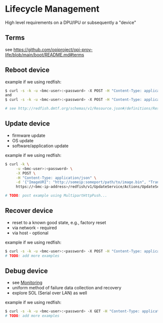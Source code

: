 # Lifecycle Management

High level requirements on a DPU/IPU or subsequently a "device"

## Terms

see <https://github.com/opiproject/opi-prov-life/blob/main/boot/README.md#terms>

## Reboot device

example if we using redfish:

```bash
$ curl -s -k -u <bmc-user>:<password> -X POST -H "Content-Type: application/json" -d '{"ResetType": "ForceRestart"}' https://<bmc-ip-address>/redfish/v1/Managers/<ID>/Actions/Manager.Reset
and
$ curl -s -k -u <bmc-user>:<password> -X POST -H "Content-Type: application/json" -d '{"ResetType": "PowerCycle"}' https://<bmc-ip-address>/redfish/v1/Systems/<ID>/Actions/ComputerSystem.Reset

# see http://redfish.dmtf.org/schemas/v1/Resource.json#/definitions/ResetType
```

## Update device

* firmware update
* OS update
* software/application update

example if we using redfish:

```bash
$ curl -k \
     -u <bmc-user>:<password> \
     -X POST \
     -H "Content-Type: application/json" \
     -d '{"ImageURI": "http://someip:someport/path/to/image.bin", "TransferProtocol":"HTTP", "Targets": ["/redfish/v1/UpdateService/FirmwareInventory/BMC<#>"]}' \
     https://<bmc-ip-address>/redfish/v1/UpdateService/Actions/UpdateService.SimpleUpdate

# TODO: post example using MultipartHttpPush...
```

## Recover device

* reset to a known good state, e.g., factory reset
* via network - required
* via host - optional

example if we using redfish:

```bash
$ curl -s -k -u <bmc-user>:<password> -X POST -H "Content-Type: application/json" -d '{"ResetType": "ResetAll"}' https://<bmc-ip-address>/redfish/v1/Managers/<ID>/Actions/Manager.ResetToDefaults
# TODO: add more examples
```

## Debug device

* see [Monitoring](https://github.com/opiproject/otel)
* uniform method of failure data collection and recovery
* explore SOL (Serial over LAN) as well

example if we using redfish:

```bash
$ curl -s -k -u <bmc-user>:<password> -X GET -H "Content-Type: application/json" https://<bmc-ip-address>/redfish/v1/Managers/<ID>/LogServices/{LogServiceId}/Entries
# TODO: add more examples
```
